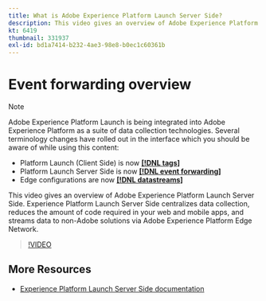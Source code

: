 ```yaml
---
title: What is Adobe Experience Platform Launch Server Side?
description: This video gives an overview of Adobe Experience Platform Launch Server Side.
kt: 6419
thumbnail: 331937
exl-id: bd1a7414-b232-4ae3-98e8-b0ec1c60361b
---
```

# Event forwarding overview

>[!NOTE]
>
>Adobe Experience Platform Launch is being integrated into Adobe Experience Platform as a suite of data collection technologies. Several terminology changes have rolled out in the interface which you should be aware of while using this content:
> * Platform Launch (Client Side) is now **[[!DNL tags]](https://experienceleague.adobe.com/docs/launch/using/home.html)** 
> * Platform Launch Server Side is now **[[!DNL event forwarding]](https://experienceleague.adobe.com/docs/launch/using/server-side-info/server-side-overview.html)** 
> * Edge configurations  are now **[[!DNL datastreams]](https://experienceleague.adobe.com/docs/experience-platform/edge/fundamentals/datastreams.html)**

This video gives an overview of Adobe Experience Platform Launch Server Side. Experience Platform Launch Server Side centralizes data collection, reduces the amount of code required in your web and mobile apps, and streams data to non-Adobe solutions via Adobe Experience Platform Edge Network.

>[!VIDEO](https://video.tv.adobe.com/v/331937?quality=12&learn=on)

## More Resources

* [Experience Platform Launch Server Side documentation](https://experienceleague.adobe.com/docs/launch/using/server-side-info/server-side-overview.html)
